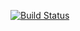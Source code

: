 [![Build Status](https://travis-ci.org/pchandar/AITK.svg?branch=master)](https://travis-ci.org/pchandar/AITK)